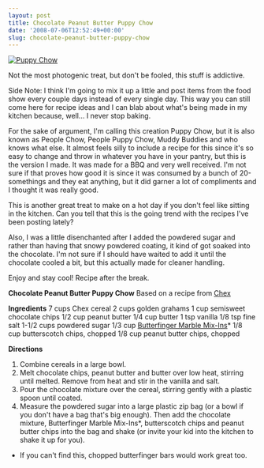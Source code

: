 ```yaml
---
layout: post
title: Chocolate Peanut Butter Puppy Chow
date: '2008-07-06T12:52:49+00:00'
slug: chocolate-peanut-butter-puppy-chow
---
```

<a href="http://flickr.com/photos/kstar810/2642839912/"><img src="http://farm4.static.flickr.com/3106/2642839912_2168b7106e.jpg?v=0" alt="Puppy Chow" /></a>

Not the most photogenic treat, but don't be fooled, this stuff is addictive.

Side Note: I think I'm going to mix it up a little and post items from the food show every couple days instead of every single day. This way you can still come here for recipe ideas and I can blab about what's being made in my kitchen because, well... I never stop baking.

For the sake of argument, I'm calling this creation Puppy Chow, but it is also known as People Chow, People Puppy Chow, Muddy Buddies and who knows what else. It almost feels silly to include a recipe for this since it's so easy to change and throw in whatever you have in your pantry, but this is the version I made. It was made for a BBQ and very well received. I'm not sure if that proves how good it is since it was consumed by a bunch of 20-somethings and they eat anything, but it did garner a lot of compliments and I thought it was really good.

This is another great treat to make on a hot day if you don't feel like sitting in the kitchen. Can you tell that this is the going trend with the recipes I've been posting lately?

Also, I was a little disenchanted after I added the powdered sugar and rather than having that snowy powdered coating, it kind of got soaked into the chocolate. I'm not sure if I should have waited to add it until the chocolate cooled a bit, but this actually made for cleaner handling. 

Enjoy and stay cool! Recipe after the break.

<!--more-->

<strong>Chocolate Peanut Butter Puppy Chow</strong>
Based on a recipe from <a href="http://www.chex.com/Recipes/RecipeView.aspx?RecipeId=19919&CategoryId=342">Chex</a>

<strong>Ingredients</strong>
7 cups Chex cereal
2 cups golden grahams
1 cup semisweet chocolate chips
1/2 cup peanut butter
1/4 cup butter
1 tsp vanilla
1/8 tsp fine salt
1-1/2 cups powdered sugar
1/3 cup <a href="http://www.flickr.com/photos/kstar810/2382067358/">Butterfinger Marble Mix-Ins</a>*
1/8 cup butterscotch chips, chopped
1/8 cup peanut butter chips, chopped

<strong>Directions</strong>
1. Combine cereals in a large bowl. 
2. Melt chocolate chips, peanut butter and butter over low heat, stirring until melted. Remove from heat and stir in the vanilla and salt.
3. Pour the chocolate mixture over the cereal, stirring gently with a plastic spoon until coated.
4. Measure the powdered sugar into a large plastic zip bag (or a bowl if you don't have a bag that's big enough). Then add the chocolate mixture, Butterfinger Marble Mix-Ins*, butterscotch chips and peanut butter chips into the bag and shake (or invite your kid into the kitchen to shake it up for you).

* If you can't find this, chopped butterfinger bars would work great too.
